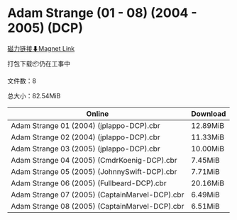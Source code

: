 # Adam Strange (01 - 08) (2004 - 2005) (DCP)

[磁力链接⬇Magnet Link](magnet:?xt=urn:btih:5dc3af984daf12342d93ee34ef5b92d788c23edb&dn=Adam%20Strange%20%2801%20-%2008%29%20%282004%20-%202005%29%20%28DCP%29)

打包下载📦仍在工事中

文件数：8

总大小：82.54MiB

Online | Download
--- | ---
Adam Strange 01 (2004) (jplappo-DCP).cbr | 12.89MiB
Adam Strange 02 (2004) (jplappo-DCP).cbr | 11.33MiB
Adam Strange 03 (2005) (jplappo-DCP).cbr | 10.00MiB
Adam Strange 04 (2005) (CmdrKoenig-DCP).cbr | 7.45MiB
Adam Strange 05 (2005) (JohnnySwift-DCP).cbr | 7.71MiB
Adam Strange 06 (2005) (Fullbeard-DCP).cbr | 20.16MiB
Adam Strange 07 (2005) (CaptainMarvel-DCP).cbr | 6.49MiB
Adam Strange 08 (2005) (CaptainMarvel-DCP).cbr | 6.51MiB